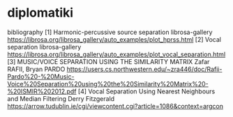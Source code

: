 # diplomatiki


bibliography 
[1] Harmonic-percussive source separation
librosa-gallery
https://librosa.org/librosa_gallery/auto_examples/plot_hprss.html
[2] Vocal separation
librosa-gallery
https://librosa.org/librosa_gallery/auto_examples/plot_vocal_separation.html
[3] MUSIC/VOICE SEPARATION USING THE SIMILARITY MATRIX
Zafar RAFII, Bryan PARDO
https://users.cs.northwestern.edu/~zra446/doc/Rafii-Pardo%20-%20Music-Voice%20Separation%20using%20the%20Similarity%20Matrix%20-%20ISMIR%202012.pdf
[4] Vocal Separation Using Nearest Neighbours and Median Filtering
Derry Fitzgerald 
https://arrow.tudublin.ie/cgi/viewcontent.cgi?article=1086&context=argcon
